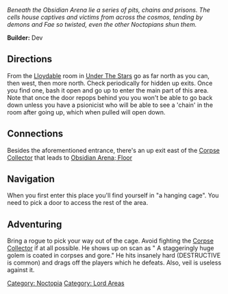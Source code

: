 *Beneath the Obsidian Arena lie a series of pits, chains and prisons.
The cells house captives and victims from across the cosmos, tending by
demons and Fae so twisted, even the other Noctopians shun them.*

**Builder:** Dev

## Directions

From the [Lloydable](Lloydable "wikilink") room in [Under The
Stars](:Category:Under_The_Stars "wikilink") go as far north as you can,
then west, then more north. Check periodically for hidden up exits. Once
you find one, bash it open and go up to enter the main part of this
area. Note that once the door repops behind you you won't be able to go
back down unless you have a psionicist who will be able to see a 'chain'
in the room after going up, which when pulled will open down.

## Connections

Besides the aforementioned entrance, there's an up exit east of the
[Corpse Collector](Corpse_Collector "wikilink") that leads to [Obsidian
Arena; Floor](:Category:Obsidian_Arena;_Floor "wikilink")

## Navigation

When you first enter this place you'll find yourself in "a hanging
cage". You need to pick a door to access the rest of the area.

## Adventuring

Bring a rogue to pick your way out of the cage. Avoid fighting the
[Corpse Collector](Corpse_Collector "wikilink") if at all possible. He
shows up on scan as " A staggeringly huge golem is coated in corpses and
gore." He hits insanely hard (DESTRUCTIVE is common) and drags off the
players which he defeats. Also, veil is useless against it.

[Category: Noctopia](Category:_Noctopia "wikilink") [Category: Lord
Areas](Category:_Lord_Areas "wikilink")
